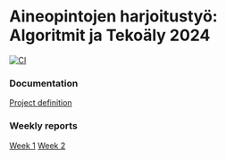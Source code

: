 # Aineopintojen harjoitustyö: Algoritmit ja Tekoäly 2024

[![CI](https://github.com/Tartsi/tiralabra/actions/workflows/main.yml/badge.svg)](https://github.com/Tartsi/tiralabra/actions/workflows/main.yml)

### Documentation

[Project definition](./documentation/definition.md)

### Weekly reports

[Week 1](./documentation/report_week1.md)
[Week 2](./documentation/report_week2.md)
